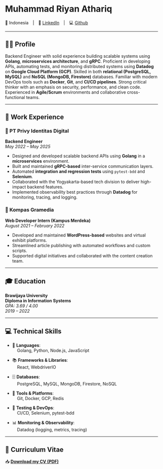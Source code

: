 # Muhammad Riyan Athariq


📍 Indonesia | 🔗 [LinkedIn](https://linkedin.com/in/muhammad-riyan-athariq) | 💻 [Github](https://github.com/riyanathariq)

---

## 🧑‍💻 Profile

Backend Engineer with solid experience building scalable systems using **Golang**, **microservices architecture**, and **gRPC**. Proficient in developing APIs, automating tests, and monitoring distributed systems using **Datadog** on **Google Cloud Platform (GCP)**. Skilled in both **relational (PostgreSQL, MySQL)** and **NoSQL (MongoDB, Firestore)** databases. Familiar with modern DevOps tools such as **Docker**, **Git**, and **CI/CD pipelines**. Strong critical thinker with an emphasis on security, performance, and clean code. Experienced in **Agile/Scrum** environments and collaborative cross-functional teams.

---

## 💼 Work Experience

### 🏢 PT Privy Identitas Digital
**Backend Engineer**  
_May 2022 – May 2025_

- Designed and developed scalable backend APIs using **Golang** in a **microservices** environment.
- Built and maintained **gRPC-based** inter-service communication layers.
- Automated **integration and regression tests** using `pytest-bdd` and **Selenium**.
- Collaborated with the Yogyakarta-based tech division to deliver high-impact backend features.
- Implemented observability best practices through **Datadog** for monitoring, tracing, and logging.

### 🏢 Kompas Gramedia
**Web Developer Intern (Kampus Merdeka)**  
_August 2021 – February 2022_

- Developed and maintained **WordPress-based** websites and virtual exhibit platforms.
- Streamlined article publishing with automated workflows and custom scripts.
- Supported digital initiatives and collaborated with the content creation team.

---

## 🎓 Education

**Brawijaya University**  
**Diploma in Information Systems**  
_GPA: 3.69 / 4.00_  
_2019 – 2022_

---


## 💻 Technical Skills

- 🧠 **Languages**:  
  &nbsp;&nbsp;&nbsp;&nbsp;Golang, Python, Node.js, JavaScript

- 📚 **Frameworks & Libraries**:  
  &nbsp;&nbsp;&nbsp;&nbsp;React, WebdriverIO

- 🗄️ **Databases**:  
  &nbsp;&nbsp;&nbsp;&nbsp;PostgreSQL, MySQL, MongoDB, Firestore, NoSQL

- 🧰 **Tools & Platforms**:  
  &nbsp;&nbsp;&nbsp;&nbsp;Git, Docker, GCP, Redis

- 🧪 **Testing & DevOps**:  
  &nbsp;&nbsp;&nbsp;&nbsp;CI/CD, Selenium, pytest-bdd

- 📊 **Monitoring & Observability**:  
  &nbsp;&nbsp;&nbsp;&nbsp;Datadog (logging, metrics, tracing)

---

## 📄 Curriculum Vitae

📥 [**Download my CV (PDF)**](./assets/cv_abroad_muhammad_riyan_athariq.pdf)
